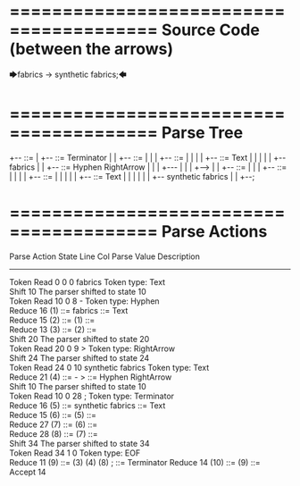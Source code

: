 ﻿========================================
Source Code (between the arrows)
========================================

🡆fabrics -> synthetic fabrics;🡄

========================================
Parse Tree
========================================

+--<scripture> ::= <expression>
|  +--<expression> ::= <item> <producer> <item-or-expression> Terminator
|  |  +--<item> ::= <text>
|  |  |  +--<text> ::= <text-chunk>
|  |  |  |  +--<text-chunk> ::= Text
|  |  |  |  |  +--fabrics 
|  |  +--<producer> ::= Hyphen RightArrow
|  |  |  +---
|  |  |  +-->
|  |  +--<item-or-expression> ::= <item>
|  |  |  +--<item> ::= <text>
|  |  |  |  +--<text> ::= <text-chunk>
|  |  |  |  |  +--<text-chunk> ::= Text
|  |  |  |  |  |  +-- synthetic fabrics
|  |  +--;


========================================
Parse Actions
========================================

Parse Action      State    Line     Col   Parse Value                   Description                                                       
---------------   -----   -----   -----   ---------------------------   ------------------------------------------------------------------
Token Read            0       0       0   fabrics                       Token type: Text                                                  
Shift                10                                                 The parser shifted to state 10                                    
Token Read           10       0       8   -                             Token type: Hyphen                                                
Reduce               16                   (1) ::= fabrics               <text-chunk> ::= Text                                             
Reduce               15                   (2) ::= (1)                   <text> ::= <text-chunk>                                           
Reduce               13                   (3) ::= (2)                   <item> ::= <text>                                                 
Shift                20                                                 The parser shifted to state 20                                    
Token Read           20       0       9   >                             Token type: RightArrow                                            
Shift                24                                                 The parser shifted to state 24                                    
Token Read           24       0      10    synthetic fabrics            Token type: Text                                                  
Reduce               21                   (4) ::= - >                   <producer> ::= Hyphen RightArrow                                  
Shift                10                                                 The parser shifted to state 10                                    
Token Read           10       0      28   ;                             Token type: Terminator                                            
Reduce               16                   (5) ::=  synthetic fabrics    <text-chunk> ::= Text                                             
Reduce               15                   (6) ::= (5)                   <text> ::= <text-chunk>                                           
Reduce               27                   (7) ::= (6)                   <item> ::= <text>                                                 
Reduce               28                   (8) ::= (7)                   <item-or-expression> ::= <item>                                   
Shift                34                                                 The parser shifted to state 34                                    
Token Read           34       1       0                                 Token type: EOF                                                   
Reduce               11                   (9) ::= (3) (4) (8) ;         <expression> ::= <item> <producer> <item-or-expression> Terminator
Reduce               14                   (10) ::= (9)                  <scripture> ::= <expression>                                      
Accept               14                                                                                                                   


